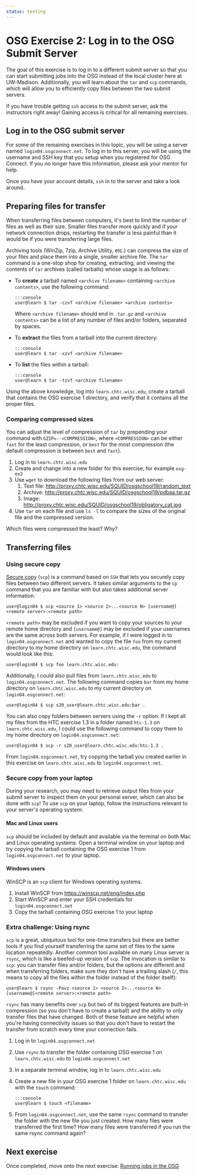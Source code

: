 ```yaml
---
status: testing
---
```


OSG Exercise 2: Log in to the OSG Submit Server
================================================

The goal of this exercise is to log in to a different submit server so that you can start submitting jobs into the OSG
instead of the local cluster here at UW-Madison.
Additionally, you will learn about the `tar` and `scp` commands, which will allow you to efficiently copy files between
the two submit servers.

If you have trouble getting `ssh` access to the submit server, ask the instructors right away! Gaining access is
critical for all remaining exercises.

Log in to the OSG submit server
--------------------------------

For some of the remaining exercises in this topic, you will be using a server named `login04.osgconnect.net`.
To log in to this server, you will be using the username and SSH key that you setup when you registered for OSG Connect.
If you no longer have this information, please ask your mentor for help.

Once you have your account details, `ssh` in to the server and take a look around.

Preparing files for transfer
----------------------------

When transferring files between computers, it's best to limit the number of files as well as their size.
Smaller files transfer more quickly and if your network connection drops, restarting the transfer is less painful than
it would be if you were transferring large files.

Archiving tools (WinZip, 7zip, Archive Utility, etc.) can compress the size of your files and place them into a single,
smaller archive file.
The `tar` command is a one-stop shop for creating, extracting, and viewing the contents of `tar` archives (called
tarballs) whose usage is as follows:

-   To **create** a tarball named `<archive filename>` containing `<archive contents>`, use the following command:

        :::console
        user@learn $ tar -czvf <archive filename> <archive contents>

    Where `<archive filename>` should end in `.tar.gz` and `<archive contents>` can be a list of any number of files
    and/or folders, separated by spaces.

-   To **extract** the files from a tarball into the current directory:

        :::console
        user@learn $ tar -xzvf <archive filename>

-   To **list** the files within a tarball:

        :::console
        user@learn $ tar -tzvf <archive filename>

Using the above knowledge, log into `learn.chtc.wisc.edu`, create a tarball that contains the OSG exercise 1 directory,
and verify that it contains all the proper files.

### Comparing compressed sizes

You can adjust the level of compression of `tar` by prepending your command with `GZIP=--<COMPRESSION>`, where
`<COMPRESSION>` can be either `fast` for the least compression, or `best` for the most compression (the default
compression is between `best` and `fast`).

1.  Log in to `learn.chtc.wisc.edu`
1.  Create and change into a new folder for this exercise, for example `osg-ex2`
1.  Use `wget` to download the following files from our web server:
    1.  Text file: <http://proxy.chtc.wisc.edu/SQUID/osgschool19/random_text>
    1.  Archive: <http://proxy.chtc.wisc.edu/SQUID/osgschool19/pdbaa.tar.gz>
    1.  Image: <http://proxy.chtc.wisc.edu/SQUID/osgschool19/obligatory_cat.jpg>
1.  Use `tar` on each file and use `ls -l` to compare the sizes of the original file and the compressed version.

Which files were compressed the least? Why?

Transferring files
------------------

### Using secure copy

[Secure copy](https://en.wikipedia.org/wiki/Secure_copy) (`scp`) is a command based on `SSH` that lets you securely copy
files between two different servers.
It takes similar arguments to the `cp` command that you are familiar with but also takes additional server information:

```console
user@login04 $ scp <source 1> <source 2>...<source N> [username@]<remote server>:<remote path>
```

`<remote path>` may be excluded if you want to copy your sources to your remote home directory and `[username@]` may be
excluded if your usernames are the same across both servers.
For example, if I were logged in to `login04.osgconnect.net` and wanted to copy the file `foo` from my current directory to
my home directory on `learn.chtc.wisc.edu`, the command would look like this:

```console
user@login04 $ scp foo learn.chtc.wisc.edu:
```

Additionally, I could also pull files from  `learn.chtc.wisc.edu` to `login04.osgconnect.net`.
The following command copies `bar` from my home directory on `learn.chtc.wisc.edu` to my current directory on
`login04.osgconnect.net`:

``` console
user@login04 $ scp s20_user@learn.chtc.wisc.edu:bar .
```

You can also copy folders between servers using the `-r` option.
If I kept all my files from the HTC exercise 1.3 in a folder named `htc-1.3` on `learn.chtc.wisc.edu`, I could use
the following command to copy them to my home directory on `login04.osgconnect.net`:

``` console
user@login04 $ scp -r s20_user@learn.chtc.wisc.edu:htc-1.3 .
```

From `login04.osgconnect.net`, try copying the tarball you created earlier in this exercise on `learn.chtc.wisc.edu` to
`login04.osgconnect.net`.

### Secure copy from your laptop

During your research, you may need to retrieve output files from your submit server to inspect them on your personal
server, which can also be done with `scp`! To use `scp` on your laptop, follow the instructions relevant to your
server's operating system:

#### Mac and Linux users

`scp` should be included by default and available via the terminal on both Mac and Linux operating systems.
Open a terminal window on your laptop and try copying the tarball containing the OSG exercise 1 from
`login04.osgconnect.net` to your laptop.

#### Windows users

WinSCP is an `scp` client for Windows operating systems.

1.  Install WinSCP from <https://winscp.net/eng/index.php>
1.  Start WinSCP and enter your SSH credentials for `login04.osgconnect.net`
1.  Copy the tarball containing OSG exercise 1 to your laptop

### Extra challenge: Using rsync

`scp` is a great, ubiquitous tool for one-time transfers but there are better tools if you find yourself transferring
the same set of files to the same location repeatedly.
Another common tool available on many Linux server is `rsync`, which is like a beefed-up version of `scp`.
The invocation is similar to `scp`: you can transfer files and/or folders, but the options are different and when
transferring folders, make sure they don't have a trailing slash (`/`, this means to copy all the files within the
folder instead of the folder itself):

``` console
user@learn $ rsync -Pavz <source 1> <source 2>...<source N> [username@]<remote server>:<remote path>
```

`rsync` has many benefits over `scp` but two of its biggest features are built-in compression (so you don't have to
create a tarball) and the ability to only transfer files that have changed.
Both of these feature are helpful when you're having connectivity issues so that you don't have to restart the transfer
from scratch every time your connection fails.

1.  Log in to `login04.osgconnect.net`
1.  Use `rsync` to transfer the folder containing OSG exercise 1 on `learn.chtc.wisc.edu` to `login04.osgconnect.net`
1.  In a separate terminal window, log in to `learn.chtc.wisc.edu`
1.  Create a new file in your OSG exercise 1 folder on `learn.chtc.wisc.edu` with the `touch` command:

        :::console
        user@learn $ touch <filename>

1. From `login04.osgconnect.net`, use the same `rsync` command to transfer the folder with the new file you just created.
   How many files were transferred the first time? How many files were transferred if you run the same rsync command
   again?

Next exercise
-------------

Once completed, move onto the next exercise: [Running jobs in the OSG](ex3-submit-osg.md)

